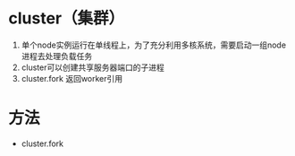 # cluster（集群）
1. 单个node实例运行在单线程上，为了充分利用多核系统，需要启动一组node进程去处理负载任务
2. cluster可以创建共享服务器端口的子进程
3. cluster.fork 返回worker引用

# 方法
+ cluster.fork